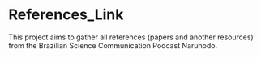 # References_Link
 This project aims to gather all references (papers and another resources) from the Brazilian Science Communication Podcast Naruhodo.
